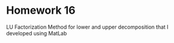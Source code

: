 # Homework 16

LU Factorization Method for lower and upper decomposition that I developed using MatLab